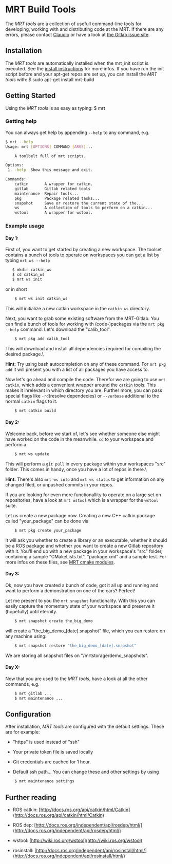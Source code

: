 # MRT Build Tools

The *MRT tools* are a collection of usefull command-line tools for developing, working with and distributing code at the MRT.  If there are any errors, please contact [Claudio](claudio.bandera@kit.edu) or have a look at [the Gitlab issue site](https///gitlab.mrt.uni-karlsruhe.de/MRT/mrt_build/issues).


## Installation

The *MRT tools* are automatically installed when the mrt_init script is executed. See the [install instructions](software/mrt_build_system/installation) for more infos.
If you have run the init script before and your apt-get repos are set up, you can install the *MRT tools* with:
    $ sudo apt-get install mrt-build
    
## Getting Started

Using the *MRT tools* is as easy as typing:
    $ mrt

### Getting help

You can always get help by appending `--help` to any command, e.g.
```bash
$ mrt --help
Usage: mrt [OPTIONS] COMMAND [ARGS]...

    A toolbelt full of mrt scripts.

Options:
 1. -help  Show this message and exit.

Commands:
    catkin       A wrapper for catkin.
    gitlab       Gitlab related tools
    maintenance  Repair tools...
    pkg          Package related tasks...
    snapshot     Save or restore the current state of the...
    ws           A collection of tools to perform on a catkin...
    wstool       A wrapper for wstool.
``` 
### Example usage

#### Day 1:
First of, you want to get started by creating a new workspace. The toolset contains a bunch of tools to operate on workspaces you can get a list by typing `mrt ws --help`
 ```bash
    $ mkdir catkin_ws
    $ cd catkin_ws
    $ mrt ws init
``` 
or in short
```bash
    $ mrt ws init catkin_ws 
``` 
This will initialize a new catkin workspace in the `catkin_ws` directory.

Next, you want to grab some existing software from the MRT-Gitlab. You can find a bunch of tools for working with (code-)packages via the `mrt pkg --help` command. Let's download the "calib_tool".
```bash
    $ mrt pkg add calib_tool
``` 
This will download and install all dependencies required for compiling the desired package.\\

**Hint:** Try using bash autocompletion on any of these command. For `mrt pkg add` it will present you with a list of all packages you have access to.

Now let's go ahead and compile the code. Therefor we are going to use `mrt catkin`, which adds a convenient wrapper around the `catkin` tools. This makes it inrelevant in which directory you are. Further more, you can pass special flags like `-rd`(resolve dependecies) or `--verbose` additional to the normal `catkin` flags to it.
```bash
    $ mrt catkin build
``` 

#### Day 2:

Welcome back, before we start of, let's see whether someone else might have worked on the code in the meanwhile. `cd` to your workspace and perform a
```bash
    $ mrt ws update
``` 
This will perform a `git pull` in every package within your workspaces "src" folder. This comes in handy, once you have a lot of repos in there.\\

**Hint:** There's also `mrt ws info` and `mrt ws status` to get information on any changed filed, or unpushed commits in your repos. 

If you are looking for even more functionallity to operate on a large set on repositories, have a look at `mrt wstool` which is a wrapper for the `wstool` suite.

Let us create a new package now. Creating a new C++ catkin package called "your_package" can be done via 
```bash
    $ mrt pkg create your_package
``` 
It will ask you whether to create a library or an executable, whether it should be a ROS package and whether you want to create a new Gitlab repository with it. You'll end up with a new package in your workspace's "src" folder, containing a sample "CMakeLists.txt", "package.xml" and a sample test. For more infos on these files, see [MRT cmake modules](software/mrt_build_system/mrt_cmake_modules).

#### Day 3:

Ok, now you have created a bunch of code, got it all up and running and want to perform a demonstration on one of the cars? Perfect!

Let me present to you the `mrt snapshot` functionality. With this you can easily capture the momentary state of your workspace and preserve it (hopefully) until eternity. 
```bash
    $ mrt snapshot create the_big_demo
``` 
will create a "the_big_demo_[date].snapshot" file, which you can restore on any machine using:
```bash
    $ mrt snapshot restore "the_big_demo_[date].snapshot"
``` 
    
We are storing all snapshot files on "/mrtstorage/demo_snapshots".

#### Day X:

Now that you are used to the *MRT tools*, have a look at all the other commands, e.g.
```bash
    $ mrt gitlab ...
    $ mrt maintenance ...
``` 
    

## Configuration

After installation, *MRT tools* are configured with the default settings. These are for example:

*  "https" is used instead of "ssh"

*  Your private token file is saved locally

*  Git credentials are cached for 1 hour.

*  Default ssh path...
You can change these and other settings by using
```bash
    $ mrt maintenance settings
``` 

## Further reading

*  ROS catkin: [http://docs.ros.org/api/catkin/html/Catkin](http://docs.ros.org/api/catkin/html/Catkin)

*  ROS dep: [http://docs.ros.org/independent/api/rosdep/html/](http://docs.ros.org/independent/api/rosdep/html/)

*  wstool: [http://wiki.ros.org/wstool](http://wiki.ros.org/wstool)

*  rosinstall: [http://docs.ros.org/independent/api/rosinstall/html/](http://docs.ros.org/independent/api/rosinstall/html/)

